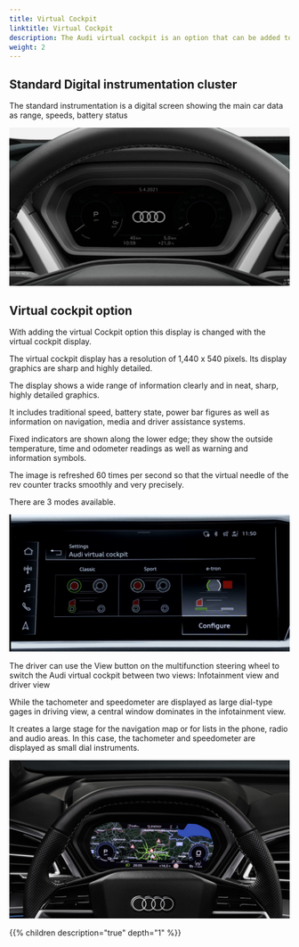 ```yaml
---
title: Virtual Cockpit
linktitle: Virtual Cockpit
description: The Audi virtual cockpit is an option that can be added to the Audi Q4 e-tron
weight: 2
---
```



## Standard Digital instrumentation cluster

The standard instrumentation is a digital screen showing the main car data as range, speeds, battery status

![Intrument](multiinstrument.jpg "Combination instrument!")

## Virtual cockpit option

With adding the virtual Cockpit option this display is changed with the virtual cockpit display.

The virtual cockpit display has a resolution of 1,440 x 540 pixels. Its display graphics are  sharp and highly detailed.

The display shows a wide range of information clearly and in neat, sharp, highly detailed graphics.

It includes traditional speed, battery state, power bar figures as well as information on navigation, media and driver assistance systems.

Fixed indicators are shown along the lower edge; they show the outside temperature, time and odometer readings as well as warning and information symbols.

The image is refreshed 60 times per second so that the virtual needle of the rev counter tracks smoothly and very precisely.

There are 3 modes available.

![Virtual cockpit modes](virtualcockpitmodes.jpg "Virtual cockpit modes")

The driver can use the View button on the multifunction steering wheel to switch the Audi virtual cockpit between two views:
Infotainment view and driver view

While the tachometer and speedometer are displayed as large dial-type gages in driving view, a central window dominates in the infotainment view.

It creates a large stage for the navigation map or for lists in the phone, radio and audio areas. In this case, the tachometer and speedometer are displayed as small dial instruments.

![Virtual cockpit](mminavigationvirtualcockpit.jpg " Virtual Cockpit classic mode infotainment view")

{{% children description="true" depth="1" %}}
